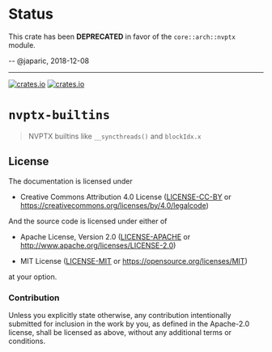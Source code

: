 # Status

This crate has been **DEPRECATED** in favor of the `core::arch::nvptx` module.

-- @japaric, 2018-12-08

---

[![crates.io](https://img.shields.io/crates/d/nvptx-builtins.svg)](https://crates.io/crates/nvptx-builtins)
[![crates.io](https://img.shields.io/crates/v/nvptx-builtins.svg)](https://crates.io/crates/nvptx-builtins)

# `nvptx-builtins`

> NVPTX builtins like `__syncthreads()` and `blockIdx.x`

## License

The documentation is licensed under

- Creative Commons Attribution 4.0 License ([LICENSE-CC-BY](LICENSE-CC-BY)
  or https://creativecommons.org/licenses/by/4.0/legalcode)

And the source code is licensed under either of

- Apache License, Version 2.0 ([LICENSE-APACHE](LICENSE-APACHE) or
  http://www.apache.org/licenses/LICENSE-2.0)

- MIT License ([LICENSE-MIT](LICENSE-MIT) or
  https://opensource.org/licenses/MIT)

at your option.

### Contribution

Unless you explicitly state otherwise, any contribution intentionally submitted
for inclusion in the work by you, as defined in the Apache-2.0 license, shall be
licensed as above, without any additional terms or conditions.
